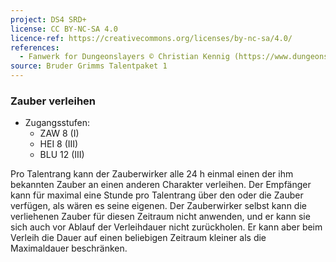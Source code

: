 ```yaml
---
project: DS4 SRD+
license: CC BY-NC-SA 4.0
licence-ref: https://creativecommons.org/licenses/by-nc-sa/4.0/
references: 
  - Fanwerk for Dungeonslayers © Christian Kennig (https://www.dungeonslayers.net/)
source: Bruder Grimms Talentpaket 1
---
```


### Zauber verleihen

- Zugangsstufen:
  - ZAW 8 (I)
  - HEI 8 (III)
  - BLU 12 (III)

Pro Talentrang kann der Zauberwirker alle 24 h einmal einen der ihm bekannten Zauber an einen anderen Charakter verleihen. Der Empfänger kann für maximal eine Stunde pro Talentrang über den oder die Zauber verfügen, als wären es seine eigenen. Der Zauberwirker selbst kann die verliehenen Zauber für diesen Zeitraum nicht anwenden, und er kann sie sich auch vor Ablauf der Verleihdauer nicht zurückholen. Er kann aber beim Verleih die Dauer auf einen beliebigen Zeitraum kleiner als die Maximaldauer beschränken.

